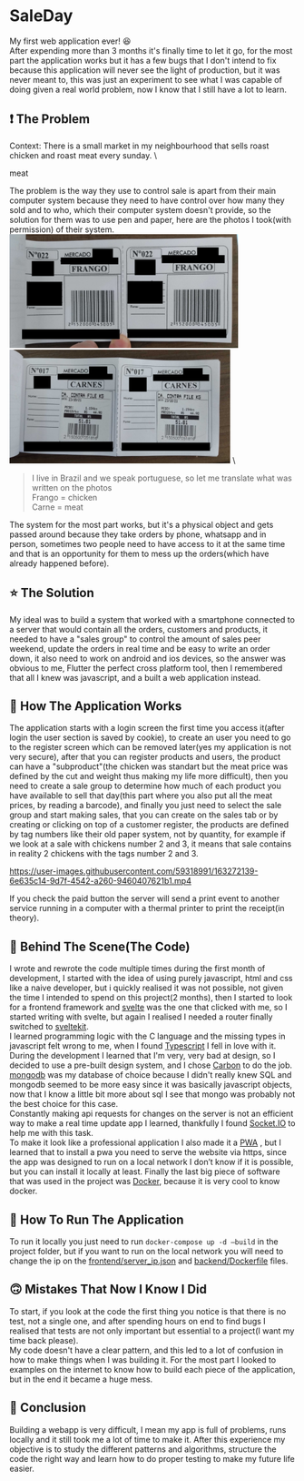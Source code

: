 # SaleDay

  My first web application ever! :satisfied: \
  After expending more than 3 months it's finally time to let it go, for the most part the application works but it has a few bugs that I don't intend to fix because this application will never see the light of production, but it was never meant to, this was just an experiment to see what I was capable of doing given a real world problem, now I know that I still have a lot to learn.

## :exclamation: The Problem

Context: There is a small market in my neighbourhood that sells roast chicken and roast meat every sunday. \

meat

 The problem is the way they use to control sale is apart from their main computer system because they need to have control over how many they sold and to who, which their computer system doesn't provide, so the solution for them was to use pen and paper, here are the photos I took(with permission) of their system. \
 <img src="media/chicken.jpg" alt="chicken" height="200"/> \
 <img src="media/meat.jpg" alt="meat" height="200"/> \
 > I live in Brazil and we speak portuguese, so let me translate what was written on the photos \
  > Frango = chicken \
  > Carne = meat

  The system for the most part works, but it's a physical object and gets passed around because they take orders by phone, whatsapp and in person, sometimes two people need to have access to it at the same time and that is an opportunity for them to mess up the orders(which have already happened before).

## :star: The Solution

My ideal was to build a system that worked with a smartphone connected to a server that would contain all the orders, customers and products, it needed to have a "sales group" to control the amount of sales peer weekend, update the orders in real time and be easy to write an order down, it also need to work on android and ios devices, so the answer was obvious to me, Flutter the perfect cross platform tool, then I remembered that all I knew was javascript, and a built a web application instead.

## :iphone: How The Application Works

The application starts with a login screen the first time you access it(after login the user section is saved by cookie), to create an user you need to go to the register screen which can be removed later(yes my application is not very secure), after that you can register products and users, the product can have a "subproduct"(the chicken was standart but the meat price was defined by the cut and weight thus making my life more difficult), then you need to create a sale group to determine how much of each product you have available to sell that day(this part where you also put all the meat prices, by reading a barcode), and finally you just need to select the sale group and start making sales, that you can create on the sales tab or by creating or clicking on top of a customer register, the products are defined by tag numbers like their old paper system, not by quantity, for example if we look at a sale with chickens number 2 and 3, it means that sale contains in reality 2 chickens with the tags number 2 and 3. 

https://user-images.githubusercontent.com/59318991/163272139-6e635c14-9d7f-4542-a260-9460407621b1.mp4

If you check the paid button the server will send a print event to another service running in a computer with a thermal printer to print the receipt(in theory). 

## :poop: Behind The Scene(The Code)

  I wrote and rewrote the code multiple times during the first month of development, I started with the idea of using purely javascript, html and css like a naive developer, but i quickly realised it was not possible, not given the time I intended to spend on this project(2 months), then I started to look for a frontend framework and [svelte](https://svelte.dev/) was the one that clicked with me, so I started writing with svelte, but again I realised I needed a router finally switched to [sveltekit](https://kit.svelte.dev/). \
  I learned programming logic with the C language and the missing types in javascript felt wrong to me, when I found [Typescript](https://www.typescriptlang.org/) I fell in love with it. \
  During the development I learned that I'm very, very bad at design, so I decided to use a pre-built design system, and I chose [Carbon](https://carbon-components-svelte.onrender.com/) to do the job. \
  [mongodb](https://www.mongodb.com/) was my database of choice because I didn't really knew SQL and mongodb seemed to be more easy since it was basically javascript objects, now that I know a little bit more about sql I see that mongo was probably not the best choice for this case. \
  Constantly making api requests for changes on the server is not an efficient way to make a real time update app I learned, thankfully I found [Socket.IO](https://socket.io/) to help me with this task. \
To make it look like a professional application I also made it a [PWA](https://web.dev/progressive-web-apps/) , but I learned that to install a pwa you need to serve the website via https, since the app was designed to run on a local network I don’t know if it is possible, but you can install it locally at least.
Finally the last big piece of software that was used in the project was [Docker](https://www.docker.com/), because it is very cool to know docker.

## :running: How To Run The Application

To run it locally you just need to run `docker-compose up -d —build` in the project folder, but if you want to run on the local network you will need to change the ip on the [frontend/server_ip.json](frontend/server_ip.json) and [backend/Dockerfile](backend/Dockerfile) files.

## :upside_down_face: Mistakes That Now I Know I Did

  To start, if you look at the code the first thing you notice is that there is no test, not a single one, and after spending hours on end to find bugs I realised that tests are not only important but essential to a project(I want my time back please). \
  My code doesn't have a clear pattern, and this led to a lot of confusion in how to make things when I was building it. For the most part I looked to examples on the internet to know how to build each piece of the application, but in the end it became a huge mess.

## :thinking: Conclusion

Building a webapp is very difficult, I mean my app is full of problems, runs locally and it still took me a lot of time to make it. After this experience my objective is to study the different patterns and algorithms, structure the code the right way and learn how to do proper testing to make my future life easier.
